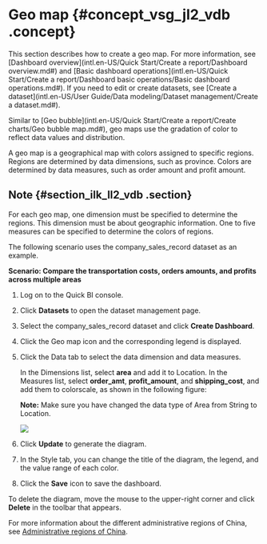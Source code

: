 # Geo map {#concept_vsg_jl2_vdb .concept}

This section describes how to create a geo map. For more information, see [Dashboard overview](intl.en-US/Quick Start/Create a report/Dashboard overview.md#) and [Basic dashboard operations](intl.en-US/Quick Start/Create a report/Dashboard basic operations/Basic dashboard operations.md#). If you need to edit or create datasets, see [Create a dataset](intl.en-US/User Guide/Data modeling/Dataset management/Create a dataset.md#).

Similar to [Geo bubble](intl.en-US/Quick Start/Create a report/Create charts/Geo bubble map.md#), geo maps use the gradation of color to reflect data values and distribution.

A geo map is a geographical map with colors assigned to specific regions. Regions are determined by data dimensions, such as province. Colors are determined by data measures, such as order amount and profit amount.

## Note {#section_ilk_ll2_vdb .section}

For each geo map, one dimension must be specified to determine the regions. This dimension must be about geographic information. One to five measures can be specified to determine the colors of regions.

The following scenario uses the company\_sales\_record dataset as an example.

**Scenario: Compare the transportation costs, orders amounts, and profits across multiple areas**

1.  Log on to the Quick BI console.
2.  Click **Datasets** to open the dataset management page.
3.  Select the company\_sales\_record dataset and click **Create Dashboard**.
4.  Click the Geo map icon and the corresponding legend is displayed.
5.  Click the Data tab to select the data dimension and data measures.

    In the Dimensions list, select **area** and add it to Location. In the Measures list, select **order\_amt**, **profit\_amount**, and **shipping\_cost**, and add them to colorscale, as shown in the following figure:

    **Note:** Make sure you have changed the data type of Area from String to Location.

    ![](http://static-aliyun-doc.oss-cn-hangzhou.aliyuncs.com/assets/img/9130/15447016401720_en-US.png)

6.  Click **Update** to generate the diagram.
7.  In the Style tab, you can change the title of the diagram, the legend, and the value range of each color.
8.  Click the **Save** icon to save the dashboard.

To delete the diagram, move the mouse to the upper-right corner and click **Delete** in the toolbar that appears.

For more information about the different administrative regions of China, see [Administrative regions of China](http://docs-aliyun.cn-hangzhou.oss.aliyun-inc.com/assets/attach/48322/cn_zh/1534241743586/%E5%90%84%E5%9C%B0%E5%8C%BA%E8%AF%A6%E7%BB%86%E4%BF%A1%E6%81%AF%E5%AF%B9%E7%85%A7%E8%A1%A8.xls).

